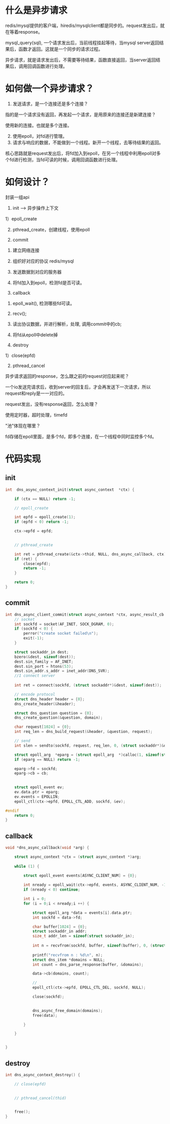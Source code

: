 # 什么是异步请求

redis/mysql提供的客户端，hiredis/mysqlclient都是同步的。request发出后，就在等着response。

mysql_query(sql), 一个请求发出后，当前线程挂起等待，当mysql server返回结果后，函数才返回。这就是一个同步的请求过程。

异步请求，就是请求发出后，不需要等待结果，函数直接返回，当server返回结果后，调用回调函数进行处理。

# 如何做一个异步请求？

1. 发送请求，是一个连接还是多个连接？

指的是一个请求没有返回，再发起一个请求，是用原来的连接还是新建连接？

使用新的连接。也就是多个连接。

2. 使用epoll，对fd进行管理。
3. 请求与响应的数据，不能做到一个线程。新开一个线程，去等待结果的返回。

核心思路就是request发出后，将fd加入到epoll，在另一个线程中利用epoll对多个fd进行检测，当fd可读的时候，调用回调函数进行处理。



# 如何设计？

封装一组api

1. init --> 异步操作上下文

1）epoll_create

2) pthread_create，创建线程，使用epoll

2. commit

1) 建立网络连接

2) 组织好对应的协议 redis/mysql

3) 发送数据到对应的服务器

4) 将fd加入到epoll，检测fd是否可读。

3. callback

1) epoll_wait(), 检测哪些fd可读。

2) recv();

3) 读出协议数据，并进行解析，处理, 调用commit中的cb;

4) 将fd从epoll中delete掉

4. destroy

1）close(epfd)

2) pthread_cancel



异步请求返回的response，怎么跟之前的request对应起来呢？

一个io发送完请求后，收到server的回复后，才会再发送下一次请求，所以request和reply是一一对应的。



request发出，没有response返回，怎么处理？

使用定时器，超时处理，timefd 



"池"体现在哪里？

fd存储在epoll里面，是多个fd，即多个连接，在一个线程中同时监控多个fd。



# 代码实现

## init

```c
int  dns_async_context_init(struct async_context  *ctx) {

	if (ctx == NULL) return -1;

	// epoll_create

	int epfd = epoll_create(1);
	if (epfd < 0) return -1;

	ctx->epfd = epfd;
	

	// pthread_create

	int ret = pthread_create(&ctx->thid, NULL, dns_async_callback, ctx);
	if (ret) {
		close(epfd);
		return -1;
	}

	return 0;
}
```

## commit

```c
int dns_async_client_commit(struct async_context *ctx, async_result_cb cb) {
	// socket
	int sockfd = socket(AF_INET, SOCK_DGRAM, 0);
	if (sockfd < 0) {
		perror("create socket failed\n");
		exit(-1);
	}

	struct sockaddr_in dest;
	bzero(&dest, sizeof(dest));
	dest.sin_family = AF_INET;
	dest.sin_port = htons(53);
	dest.sin_addr.s_addr = inet_addr(DNS_SVR);
	//1 connect server
	
	int ret = connect(sockfd, (struct sockaddr*)&dest, sizeof(dest));

	// encode protocol
	struct dns_header header = {0};
	dns_create_header(&header);

	struct dns_question question = {0};
	dns_create_question(&question, domain);

	char request[1024] = {0};
	int req_len = dns_build_request(&header, &question, request);

	// send 
	int slen = sendto(sockfd, request, req_len, 0, (struct sockaddr*)&dest, sizeof(struct sockaddr));

	struct epoll_arg  *eparg = (struct epoll_arg  *)calloc(1, sizeof(struct epoll_arg));
	if (eparg == NULL) return -1;

	eparg->fd = sockfd;
	eparg->cb = cb;
		

	struct epoll_event ev;
	ev.data.ptr = eparg;
	ev.events = EPOLLIN;
	epoll_ctl(ctx->epfd, EPOLL_CTL_ADD, sockfd, &ev);

#endif
	return 0;
}
```

## callback

```c
void *dns_async_callback(void *arg) {

	struct async_context *ctx = (struct async_context *)arg;
	
 	while (1) {

		struct epoll_event events[ASYNC_CLIENT_NUM] = {0};
		
		int nready = epoll_wait(ctx->epfd, events, ASYNC_CLIENT_NUM, -1);
		if (nready < 0) continue;

		int i = 0;
		for (i = 0;i < nready;i ++) {

			struct epoll_arg *data = events[i].data.ptr;
			int sockfd = data->fd;

			char buffer[1024] = {0};
			struct sockaddr_in addr;
			size_t addr_len = sizeof(struct sockaddr_in);
				
			int n = recvfrom(sockfd, buffer, sizeof(buffer), 0, (struct sockaddr*)&addr, (socklen_t*)&addr_len);
				
			printf("recvfrom n : %d\n", n);
			struct dns_item *domains = NULL;
			int count = dns_parse_response(buffer, &domains);

			data->cb(domains, count);

			//
			epoll_ctl(ctx->epfd, EPOLL_CTL_DEL, sockfd, NULL);

			close(sockfd);
			

			dns_async_free_domain(domains);
			free(data);

		}

	}


}
```

## destroy

```c
int dns_async_context_destroy() {

	// close(epfd)
	

	// pthread_cancel(thid)
	

	free();
}
```
